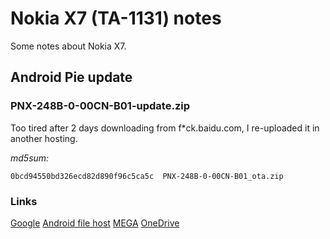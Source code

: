 # Nokia X7 (TA-1131) notes
Some notes about Nokia X7.

## Android Pie update

### PNX-248B-0-00CN-B01-update.zip
Too tired after 2 days downloading from f*ck.baidu.com, I re-uploaded it in another hosting.

*md5sum:*
```
0bcd94550bd326ecd82d890f96c5ca5c  PNX-248B-0-00CN-B01_ota.zip
```
### Links

[Google](https://drive.google.com/drive/folders/1QNi4uE5RgYXJlEPfEBDWgVVru_7JPTNZ)
[Android file host]()
[MEGA]()
[OneDrive]()
